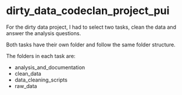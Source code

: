 # dirty_data_codeclan_project_pui
 
 For the dirty data project, I had to select two tasks, clean the data and answer the analysis questions.
 
 Both tasks have their own folder and follow the same folder structure.
 
 The folders in each task are:
 
 * analysis_and_documentation
 * clean_data
 * data_cleaning_scripts
 * raw_data

